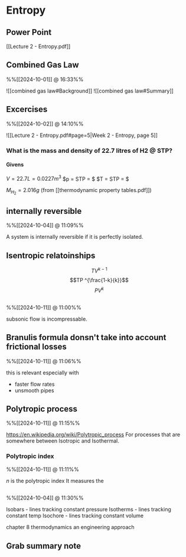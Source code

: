 
# Entropy

## Power Point
[[Lecture 2 - Entropy.pdf]]

## Combined Gas Law
%%[[2024-10-01]] @ 16:33%%

![[combined gas law#Background]]
![[combined gas law#Summary]]

## Excercises
%%[[2024-10-02]] @ 14:10%%

![[Lecture 2 - Entropy.pdf#page=5|Week 2 - Entropy, page 5]]

### What is the mass and density of 22.7 litres of H2 @ STP?

#### Givens
$V = 22.7L = 0.0227m^{3}$
$p = STP = $
$T = STP = $

$M_{H_{2}} = 2.016g$ (from [[thermodynamic property tables.pdf]])

## internally reversible
%%[[2024-10-04]] @ 11:09%%

A system is internally reversible if it is perfectly isolated.

## Isentropic relatoinships

$$TV ^{k-1}$$
$$TP ^{\frac{1-k}{k}}$$
$$PV^{k}$$

##
%%[[2024-10-11]] @ 11:00%%

subsonic flow is incompressable.

## Branulis formula donsn't take into account frictional losses
%%[[2024-10-11]] @ 11:06%%

this is relevant especially with 
- faster flow rates
- unsmooth pipes

## Polytropic process
%%[[2024-10-11]] @ 11:15%%

https://en.wikipedia.org/wiki/Polytropic_process
For processes that are somewhere between Isotropic and Isothermal.

### Polytropic index
%%[[2024-10-11]] @ 11:11%%

$n$ is the polytropic index It measures the 


## 
%%[[2024-10-04]] @ 11:30%%

Isobars - lines tracking constant pressure
Isotherms - lines tracking constant temp
Isochore - lines tracking constant volume

chapter 8 thermodynamics an engineering approach
## Grab summary note


